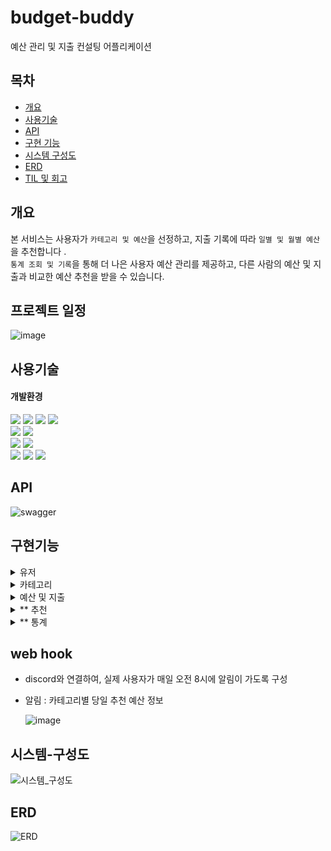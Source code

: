 # budget-buddy
예산 관리 및 지출 컨설팅 어플리케이션


## 목차
- [개요](#개요)
- [사용기술](#사용기술)
- [API](#API)
- [구현 기능](#구현기능)
- [시스템 구성도](#시스템-구성도)
- [ERD](#ERD)
- [TIL 및 회고](#프로젝트-관리-및-회고
  )


## 개요

본 서비스는 사용자가 `카테고리 및 예산`을 선정하고, 지출 기록에 따라 `일별 및 월별 예산`을 추천합니다 .<br>
`통계 조회 및 기록`을 통해 더 나은 사용자 예산 관리를 제공하고, 다른 사람의 예산 및 지출과 비교한 예산 추천을 받을 수 있습니다.<br>

## 프로젝트 일정
  ![image](https://github.com/12hyeon/budget-buddy/assets/67951802/858a66cb-8d48-467f-8097-a5205c3f34c9)

## 사용기술

#### 개발환경
<img src="https://img.shields.io/badge/java-007396?&logo=java&logoColor=white"> <img src="https://img.shields.io/badge/spring-6DB33F?&logo=spring&logoColor=white"> <img src="https://img.shields.io/badge/Spring boot-6DB33F?&logo=Spring boot&logoColor=white"> <img src="https://img.shields.io/badge/gradle-02303A?&logo=gradle&logoColor=white">
<br>
<img src="https://img.shields.io/badge/redis-DC382D?&logo=redis&logoColor=white"> <img src="https://img.shields.io/badge/Spring JPA-6DB33F?&logo=Spring JPA&logoColor=white"> 
<br>
<img src="https://img.shields.io/badge/AssertJ-25A162?&logo=AssertJ&logoColor=white"> <img src="https://img.shields.io/badge/Mockito-008D62?&logo=Mockito&logoColor=white">
<br>
<img src="https://img.shields.io/badge/intellijidea-000000?&logo=intellijidea&logoColor=white"> <img src="https://img.shields.io/badge/postman-FF6C37?&logo=postman&logoColor=white"> <img src="https://img.shields.io/badge/swagger-85EA2D?&logo=swagger&logoColor=white">


## API

  ![swagger](https://github.com/12hyeon/budget-buddy/assets/67951802/29e743ab-bd10-45f7-929b-682d8fa42dce)


## 구현기능

<details>
  <summary> 유저 </summary>

- **구현 기능** <br>
    - 회원가입, 로그인, RT 재발급

- **구현 방법** <br>
    - 회원가입: 사용자 회원 양식을 받아 DB에 저장하고, <br> 비밀번호에 대해 총 4가지 조건을 util로 적용</br>
    - 로그인: 사용자 로그인 양식을 받아 DB와 비교한 후, Access Token, Refresh Token 발급
    - RT 재발급: redis에 로그인에 따라 발급된 RT를 저장하고, AT 초과 시 redis에 존재하면 재발급하고 그렇지 않으면 재로그인 시도 요청을 전송
</details>

<details>
  <summary> 카테고리 </summary>

- **구현 기능** <br>
    - 카테고리 추가, 조회

- **구현 방법** <br>
    - 제한된 개수 이내의 카테고리 생성
    - 전체 카테고리 명과 id 조회
</details>

<details>
  <summary> 예산 및 지출 </summary>

- **구현 기능** <br>
    - 월별 예산 crud
    - 지출 crud

- **구현 방법** <br>
    - 예산은 당월에 동일한 카테고리별 예산의 유무 확인 후, 생성
    - 기간별, 금액 별, 카테고리별, page에 따라 내역 조회 가능
</details>

<details>
  <summary> ** 추천 </summary>

- **구현 기능** <br>
    - 카테고리별 당일 예산 추천 및 당월 예산 추천

- **구현 방법**<br>
    - 당일 예산은 자정까지 redis에 기록하여 빠른 조회 가능
    - 당월 추천은 본인의 일주일 지출, 모든 사용자의 평균 월별 지출에 따라 변경 

</details>
<details>
  <summary> ** 통계 </summary>

- **구현 기능** <br>
    - 사용자가 카테고리마다 일별 사용한 금액 기록

- **구현 방법**<br>
    - 달의 마지막 날이 지남에 따라 해당 월, 일의 금액을 누적하여 기록
    - 스케줄링을 통해서 당일, 당월 내역을 로깅 및 DB에 기록
  
</details>

## web hook
- discord와 연결하여, 실제 사용자가 매일 오전 8시에 알림이 가도록 구성
- 알림 : 카테고리별 당일 추천 예산 정보
  
  ![image](https://github.com/12hyeon/budget-buddy/assets/67951802/92daf134-980e-478b-aa03-d1c3077966f0)


## 시스템-구성도
  ![시스템_구성도](https://github.com/12hyeon/budget-buddy/assets/67951802/f04ba7c3-2ed6-4668-b5ad-fda98b982145)

## ERD
  ![ERD](https://github.com/12hyeon/budget-buddy/assets/67951802/b49d86cc-cad2-44b9-9aac-d824b685187d)

